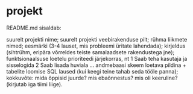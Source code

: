 # projekt

README.md sisaldab:

suurelt projekti nime;
suurelt projekti veebirakenduse pilt;
rühma liikmete nimed;
eesmärki (3-4 lauset, mis probleemi üritate lahendada);
kirjeldus (sihtrühm, eripära võrreldes teiste samalaadsete rakendustega jne);
funktsionaalsuse loetelu prioriteedi järjekorras, nt
1 Saab teha kasutaja ja sisselogida
2 Saab lisada huviala
...
andmebaasi skeem loetava pildina + tabelite loomise SQL laused (kui keegi teine tahab seda tööle panna);
kokkuvõte: mida õppisid juurde? mis ebaõnnestus? mis oli keeruline? (kirjutab iga tiimi liige).

